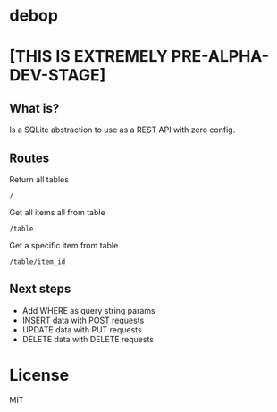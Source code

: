 # debop

# [THIS IS EXTREMELY PRE-ALPHA-DEV-STAGE]

## What is?
Is a SQLite abstraction to use as a REST API with zero config.

## Routes
Return all tables
```
/
```

Get all items all from table
```
/table
```

Get a specific item from table
```
/table/item_id
```

## Next steps
- Add WHERE as query string params
- INSERT data with POST requests
- UPDATE data with PUT requests
- DELETE data with DELETE requests

# License
MIT